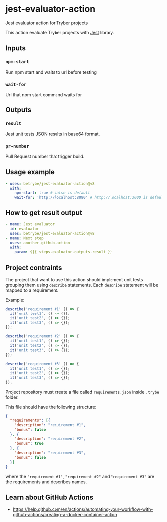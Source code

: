 # jest-evaluator-action
Jest evaluator action for Tryber projects

This action evaluate Tryber projects with [Jest](https://jestjs.io/) library.

## Inputs

### `npm-start`

Run npm start and waits to url before testing

### `wait-for`

Url that npm start command waits for

## Outputs

### `result`

Jest unit tests JSON results in base64 format.

### `pr-number`

Pull Request number that trigger build.

## Usage example

```yml
- uses: betrybe/jest-evaluator-action@v8
  with:
    npm-start: true # false is default
    wait-for: 'http://localhost:8080' # http://localhost:3000 is default
```

## How to get result output
```yml
- name: Jest evaluator
  id: evaluator
  uses: betrybe/jest-evaluator-action@v8
- name: Next step
  uses: another-github-action
  with:
    param: ${{ steps.evaluator.outputs.result }}
```

## Project contraints

The project that want to use this action should implement unit tests grouping them using `describe` statements.
Each `describe` statement will be mapped to a requirement.

Example:

```javascript
describe('requirement #1' () => {
  it('unit test1', () => {});
  it('unit test2', () => {});
  it('unit test3', () => {});
});

describe('requirement #2' () => {
  it('unit test1', () => {});
  it('unit test2', () => {});
  it('unit test3', () => {});
});

describe('requirement #3' () => {
  it('unit test1', () => {});
  it('unit test2', () => {});
  it('unit test3', () => {});
});
```

Project repository must create a file called `requirements.json` inside `.trybe` folder.

This file should have the following structure:

```json
{
  "requirements": [{
    "description": "requirement #1",
    "bonus": false
  }, {
    "description": "requirement #2",
    "bonus": true
  }, {
    "description": "requirement #3",
    "bonus": false
  }]
}
```

where the `"requirement #1"`, `"requirement #2"` and `"requirement #3"` are the requirements and describes names.

## Learn about GitHub Actions

- https://help.github.com/en/actions/automating-your-workflow-with-github-actions/creating-a-docker-container-action
